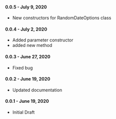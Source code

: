 #### 0.0.5 - July 9, 2020
   * New constructors for RandomDateOptions class
#### 0.0.4 - July 2, 2020
   * Added parameter constructor
   * added new method
#### 0.0.3 - June 27, 2020
   * Fixed bug
#### 0.0.2 - June 19, 2020
   * Updated documentation
#### 0.0.1 - June 19, 2020
   * Initial Draft
